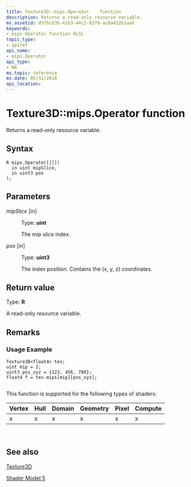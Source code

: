 ```yaml
---
title: Texture3D::mips.Operator    function
description: Returns a read-only resource variable.
ms.assetid: d5f6cb3b-4163-44c2-8379-ac8a412b1aa6
keywords:
- mips.Operator function HLSL
topic_type:
- apiref
api_name:
- mips.Operator
api_type:
- NA
ms.topic: reference
ms.date: 05/31/2018
api_location: 
---
```


# Texture3D::mips.Operator    function

Returns a read-only resource variable.

## Syntax

``` syntax
R mips.Operator[][](
  in uint mipSlice,
  in uint3 pos
);
```

## Parameters

<dl> <dt>

*mipSlice* \[in\]
</dt> <dd>

Type: **uint**

The mip slice index.

</dd> <dt>

*pos* \[in\]
</dt> <dd>

Type: **uint3**

The index position. Contains the (x, y, z) coordinates.

</dd> </dl>

## Return value

Type: **R**

A read-only resource variable.

## Remarks

### Usage Example


```
Texture3D<float4> tex;
uint mip = 2;
uint3 pos_xyz = {123, 456, 789};
float4 f = tex.mips[mip][pos_xyz];
        
```



This function is supported for the following types of shaders:



| Vertex | Hull | Domain | Geometry | Pixel | Compute |
|--------|------|--------|----------|-------|---------|
| x      | x    | x      | x        | x     | x       |



 

## See also

<dl> <dt>

[Texture3D](sm5-object-texture3d.md)
</dt> <dt>

[Shader Model 5](d3d11-graphics-reference-sm5.md)
</dt> </dl>

 

 




